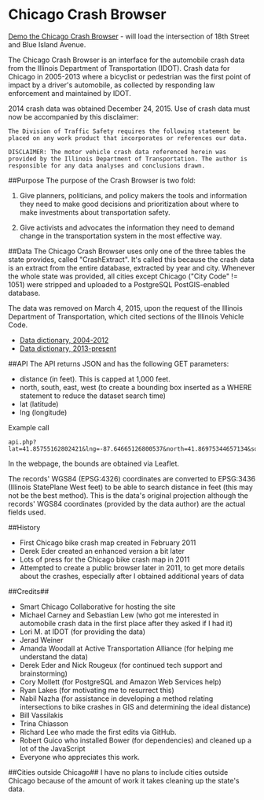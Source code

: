 Chicago Crash Browser
=====================

[Demo the Chicago Crash Browser](http://chicagocrashes.org/index.php#lat=41.857719&lon=-87.661216&get=yes&zoom=18) - will load the intersection of 18th Street and Blue Island Avenue. 

The Chicago Crash Browser is an interface for the automobile crash data from the Illinois Department of Transportation (IDOT). Crash data for Chicago in 2005-2013 where a bicyclist or pedestrian was the first point of impact by a driver's automobile, as collected by responding law enforcement and maintained by IDOT.

2014 crash data was obtained December 24, 2015. Use of crash data must now be accompanied by this disclaimer:

````
The Division of Traffic Safety requires the following statement be placed on any work product that incorporates or references our data. 
 
DISCLAIMER: The motor vehicle crash data referenced herein was provided by the Illinois Department of Transportation. The author is responsible for any data analyses and conclusions drawn.
````

##Purpose
The purpose of the Crash Browser is two fold:

1. Give planners, politicians, and policy makers the tools and information they need to make good decisions and prioritization about where to make investments about transportation safety. 

2. Give activists and advocates the information they need to demand change in the transportation system in the most effective way. 

##Data
The Chicago Crash Browser uses only one of the three tables the state provides, called "CrashExtract". It's called this because the crash data is an extract from the entire database, extracted by year and city. Whenever the whole state was provided, all cities except Chicago ("City Code" != 1051) were stripped and uploaded to a PostgreSQL PostGIS-enabled database. 

The data was removed on March 4, 2015, upon the request of the Illinois Department of Transportation, which cited  sections of the Illinois Vehicle Code.

* [Data dictionary, 2004-2012](datadictionary/2004-present_crash_datadictionary_10-13-09.docx)
* [Data dictionary, 2013-present](datadictionary/Illinois%20Traffic%20Crash%20Data%20Extract%20Metadata%20112014-Crash.docx)

##API
The API returns JSON and has the following GET parameters:
* distance (in feet). This is capped at 1,000 feet. 
* north, south, east, west (to create a bounding box inserted as a WHERE statement to reduce the dataset search time)
* lat (latitude)
* lng (longitude)

Example call
````
api.php?lat=41.85755162802421&lng=-87.64665126800537&north=41.86975344657134&south=41.84533324486843&east=-87.62577295303345&west=-87.66748666763306&distance=150
````

In the webpage, the bounds are obtained via Leaflet. 

The records' WGS84 (EPSG:4326) coordinates are converted to EPSG:3436 (Illinois StatePlane West feet) to be able to search distance in feet (this may not be the best method). This is the data's original projection although the records' WGS84 coordinates (provided by the data author) are the actual fields used.

##History
* First Chicago bike crash map created in February 2011
* Derek Eder created an enhanced version a bit later
* Lots of press for the Chicago bike crash map in 2011
* Attempted to create a public browser later in 2011, to get more details about the crashes, especially after I obtained additional years of data

##Credits##
* Smart Chicago Collaborative for hosting the site
* Michael Carney and Sebastian Lew (who got me interested in automobile crash data in the first place after they asked if I had it)
* Lori M. at IDOT (for providing the data)
* Jerad Weiner
* Amanda Woodall at Active Transportation Alliance (for helping me understand the data)
* Derek Eder and Nick Rougeux (for continued tech support and brainstorming)
* Cory Mollett (for PostgreSQL and Amazon Web Services help)
* Ryan Lakes (for motivating me to resurrect this)
* Nabil Nazha (for assistance in developing a method relating intersections to bike crashes in GIS and determining the ideal distance)
* Bill Vassilakis
* Trina Chiasson
* Richard Lee who made the first edits via GitHub. 
* Robert Guico who installed Bower (for dependencies) and cleaned up a lot of the JavaScript
* Everyone who appreciates this work.

##Cities outside Chicago##
I have no plans to include cities outside Chicago because of the amount of work it takes cleaning up the state's data.
